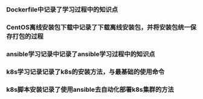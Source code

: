 ### Dockerfile中记录了学习过程中的知识点

### CentOS离线安装包下载中记录了下载离线安装包，并将安装包统一保存打包的过程

### ansible学习记录中记录了ansible学习过程中的知识点

### k8s学习记录记录了k8s的安装方法，与最基础的使用命令

### k8s脚本安装记录了使用ansible去自动化部署k8s集群的方法
